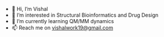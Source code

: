 - 👋 Hi, I’m Vishal
- 👀 I’m interested in Structural Bioinformatics and Drug Design
- 🌱 I’m currently learning QM/MM dynamics
- 📫 Reach me on vishalwork19@gmail.com

<!---
resvishal/resvishal is a ✨ special ✨ repository because its `README.md` (this file) appears on your GitHub profile.
You can click the Preview link to take a look at your changes.
--->

